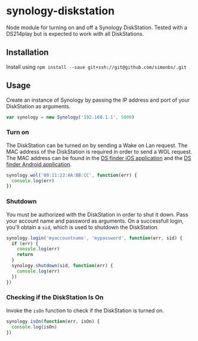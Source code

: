 # synology-diskstation

Node module for turning on and off a Synology DiskStation. Tested with a DS214play but is expected to work with all DiskStations.

## Installation

Install using `npm install --save git+ssh://git@github.com/simonbs/.git`

## Usage

Create an instance of Synology by passing the IP address and port of your DiskStation as arguments.

```javascript
var synology = new Synology('192.168.1.1', 5000)
```

### Turn on

The DiskStation can be turned on by sending a Wake on Lan request. The MAC address of the DiskStation is required in order to send a WOL request. The MAC address can be found in the [DS finder iOS application](https://itunes.apple.com/us/app/ds-finder/id429865523?mt=8e) and the [DS finder Android application](https://play.google.com/store/apps/details?id=com.synology.DSfinder).

```javascript
synology.wol('00:11:22:AA:BB:CC', function(err) {
  console.log(err)
})
```

### Shutdown

You must be authorized with the DiskStation in order to shut it down. Pass your account name and password as arguments. On a successfull login, you'll obtain a `sid`, which is used to shutdown the DiskStation.
 
```javascript
synology.login('myaccountname', 'mypassword', function(err, sid) {
  if (err) {
    console.log(err)
    return
  }
  synology.shutdown(sid, function(err) {
    console.log(err)
  })
})
```

### Checking if the DiskStation Is On

Invoke the `isOn` function to check if the DiskStation is turned on.

```javascript
synology.isOn(function(err, isOn) {
  console.log(isOn)
})
```
